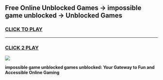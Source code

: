 
## Free Online Unblocked Games → impossible game unblocked → Unblocked Games
<h3>
<a href="https://premium.freeplayer.one?title=impossible_game_unblocked&ref=21F">CLICK TO PLAY</a></h3>
<hr>

<h3>
<a href="https://premium.freeplayer.one?title=impossible_game_unblocked&ref=21F">CLICK 2 PLAY</a>
  
</h3>

<a href="https://premium.freeplayer.one?title=impossible_game_unblocked&ref=21F/"><img src="https://clearcache.store/games.png"></a>


**impossible game unblocked games unblocked: Your Gateway to Fun and Accessible Online Gaming**
